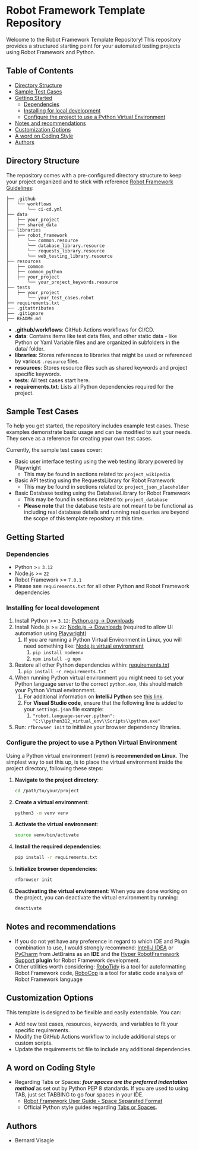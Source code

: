 # Robot Framework Template Repository

Welcome to the Robot Framework Template Repository! This repository provides a structured starting point for your automated testing projects using Robot Framework and Python.

## Table of Contents

- [Directory Structure](#directory-structure)
- [Sample Test Cases](#sample-test-cases)
- [Getting Started](#getting-started)
  - [Dependencies](#dependencies)
  - [Installing for local development](#installing-for-local-development)
  - [Configure the project to use a Python Virtual Environment](#configure-the-project-to-use-a-python-virtual-environment)
- [Notes and recommendations](#notes-and-recommendations)
- [Customization Options](#customization-options)
- [A word on Coding Style](#a-word-on-coding-style)
- [Authors](#authors)

## Directory Structure

The repository comes with a pre-configured directory structure to keep your project organized and to stick with reference [Robot Framework Guidelines](https://docs.robotframework.org/docs):

```
├── .github
│   └── workflows
│       └── ci-cd.yml
├── data
│   ├── your_project
│   ├── shared_data
├── libraries
│   ├── robot_framework
│       └── common.resource
│       └── database_library.resource
│       └── requests_library.resource
│       └── web_testing_library.resource
├── resources
│   ├── common
│   ├── common_python
│   ├── your_project
│       └── your_project_keywords.resource
├── tests
│   ├── your_project
│       └── your_test_cases.robot
├── requirements.txt
├── .gitattributes
├── .gitignore
├── README.md
```

- **.github/workflows**: GitHub Actions workflows for CI/CD.
- **data**: Contains items like test data files, and other static data - like Python or Yaml Variable files and are organized in subfolders in the data/ folder.
- **libraries**: Stores references to libraries that might be used or referenced by various `.resource` files.
- **resources**: Stores resource files such as shared keywords and project specific keywords.
- **tests**: All test cases start here.
- **requirements.txt**: Lists all Python dependencies required for the project.

## Sample Test Cases

To help you get started, the repository includes example test cases. These examples demonstrate basic usage and can be modified to suit your needs. They serve as a reference for creating your own test cases.

Currently, the sample test cases cover:
- Basic user interface testing using the web testing library powered by Playwright
  - This may be found in sections related to: `project_wikipedia`
- Basic API testing using the RequestsLibrary for Robot Framework
  - This may be found in sections related to: `project_json_placeholder`
- Basic Database testing using the DatabaseLibrary for Robot Framework
    - This may be found in sections related to: `project_database`
    - **Please note** that the database tests are not meant to be functional as including real database details and running real queries are beyond the scope of this template repository at this time.

## Getting Started
### Dependencies
* Python >= `3.12`
* Node.js >= `22`
* Robot Framework >= `7.0.1`
* Please see `requirements.txt` for all other Python and Robot Framework dependencies

### Installing for local development

1. Install Python >= `3.12`: [Python.org -> Downloads](https://www.python.org/downloads/)
2. Install Node.js >= `22`: [Node.js -> Downloads](https://nodejs.org/en) (required to allow UI automation using [Playwright](https://playwright.dev/))
   1. If you are running a Python Virtual Environment in Linux, you will need something like: [Node.js virtual environment](https://pypi.org/project/nodeenv/)
      1. `pip install nodeenv`
      2. `npm install -g npm`
3. Restore all other Python dependencies within: [requirements.txt](requirements.txt)
   1. `pip install -r requirements.txt`
4. When running Python virtual environment you might need to set your Python language server to the correct `python.exe`, this should match your Python Virtual environment.
    1. For additional information on **IntelliJ Python** see [this link](https://www.jetbrains.com/help/idea/configuring-python-sdk.html#b631bcd6_38).
    2. For **Visual Studio code**, ensure that the following line is added to your `settings.json` file example:
        1. `"robot.language-server.python": "C:\\python312_virtual_env\\Scripts\\python.exe"`
5. Run: `rfbrowser init` to initialize your browser dependency libraries.

### Configure the project to use a Python Virtual Environment

Using a Python virtual environment (venv) is **recommended on Linux**. The simplest way to set this up, is to place the virtual environment inside the project directory, following these steps:

1. **Navigate to the project directory**:
    ```sh
    cd /path/to/your/project
    ```

2. **Create a virtual environment**:
    ```sh
    python3 -m venv venv
    ```

3. **Activate the virtual environment**:
    ```sh
    source venv/bin/activate
    ```

4. **Install the required dependencies**:
    ```sh
    pip install -r requirements.txt
    ```

5. **Initialize browser dependencies**:
    ```sh
    rfbrowser init
    ```

6. **Deactivating the virtual environment**:
   When you are done working on the project, you can deactivate the virtual environment by running:
    ```sh
    deactivate
    ```

## Notes and recommendations

- If you do not yet have any preference in regard to which IDE and Plugin combination to use, I would strongly recommend: [IntelliJ IDEA](https://www.jetbrains.com/idea/) or [PyCharm](https://www.jetbrains.com/pycharm/) from JetBrains as an **IDE** and the [Hyper RobotFramework Support](https://plugins.jetbrains.com/plugin/16382-hyper-robotframework-support) **plugin** for Robot Framework development.
- Other utilities worth considering: [RoboTidy](https://github.com/MarketSquare/robotframework-tidy) is a tool for autoformatting Robot Framework code, [RoboCop](https://github.com/MarketSquare/robotframework-robocop) is a tool for static code analysis of Robot Framework language 

## Customization Options
This template is designed to be flexible and easily extendable. You can:

- Add new test cases, resources, keywords, and variables to fit your specific requirements.
- Modify the GitHub Actions workflow to include additional steps or custom scripts.
- Update the requirements.txt file to include any additional dependencies.

## A word on Coding Style
- Regarding Tabs or Spaces: **_four spaces are the preferred indentation method_** as set out by Python PEP 8 standards. If you are used to using TAB, just set TABBING to go four spaces in your IDE.
    - [Robot Framework User Guide - Space Separated Format](https://robotframework.org/robotframework/latest/RobotFrameworkUserGuide.html#space-separated-format)
    - Official Python style guides regarding [Tabs or Spaces](https://peps.python.org/pep-0008/#tabs-or-spaces).

## Authors

* Bernard Visagie
